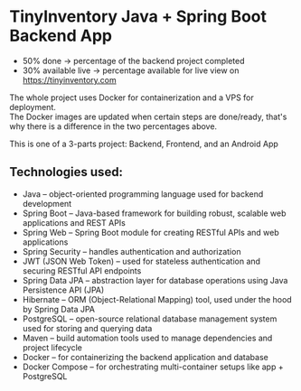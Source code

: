 # TinyInventory Java + Spring Boot Backend App

* 50% done -> percentage of the backend project completed
* 30% available live -> percentage available for live view on https://tinyinventory.com

The whole project uses Docker for containerization and a VPS for deployment.  
The Docker images are updated when certain steps are done/ready, that's why there is a difference in the two percentages above.

This is one of a 3-parts project: Backend, Frontend, and an Android App

## Technologies used:
* Java – object-oriented programming language used for backend development
* Spring Boot – Java-based framework for building robust, scalable web applications and REST APIs
* Spring Web – Spring Boot module for creating RESTful APIs and web applications
* Spring Security – handles authentication and authorization
* JWT (JSON Web Token) – used for stateless authentication and securing RESTful API endpoints
* Spring Data JPA – abstraction layer for database operations using Java Persistence API (JPA)
* Hibernate – ORM (Object-Relational Mapping) tool, used under the hood by Spring Data JPA
* PostgreSQL – open-source relational database management system used for storing and querying data
* Maven – build automation tools used to manage dependencies and project lifecycle
* Docker – for containerizing the backend application and database
* Docker Compose – for orchestrating multi-container setups like app + PostgreSQL
